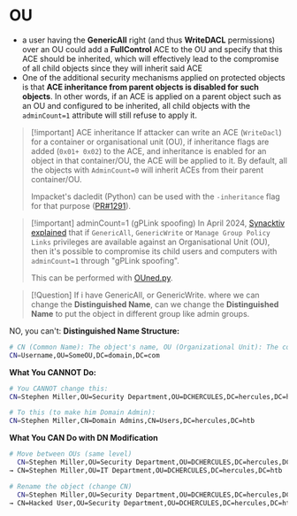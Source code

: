 
# OU

- a user having the **GenericAll** right (and thus **WriteDACL** permissions) over an OU could add a **FullControl** ACE to the OU and specify that this ACE should be inherited, which will effectively lead to the compromise of all child objects since they will inherit said ACE
- One of the additional security mechanisms applied on protected objects is that **ACE inheritance from parent objects is disabled for such objects**. In other words, if an ACE is applied on a parent object such as an OU and configured to be inherited, all child objects with the `adminCount=1` attribute will still refuse to apply it.

> [!important] ACE inheritance
> If attacker can write an ACE (`WriteDacl`) for a container or organisational unit (OU), if inheritance flags are added (`0x01+ 0x02`) to the ACE, and inheritance is enabled for an object in that container/OU, the ACE will be applied to it. By default, all the objects with `AdminCount=0` will inherit ACEs from their parent container/OU.
> 
> Impacket's dacledit (Python) can be used with the `-inheritance` flag for that purpose ([PR#1291](https://github.com/fortra/impacket/pull/1291)).

> [!important] adminCount=1 (gPLink spoofing)
> In April 2024, [Synacktiv explained](https://www.synacktiv.com/en/publications/ounedpy-exploiting-hidden-organizational-units-acl-attack-vectors-in-active-directory) that if `GenericAll`, `GenericWrite` or `Manage Group Policy Links` privileges are available against an Organisational Unit (OU), then it's possible to compromise its child users and computers with `adminCount=1` through "gPLink spoofing".
> 
> This can be performed with [OUned.py](https://github.com/synacktiv/OUned).



> [!Question] 
> If i have GenericAll, or GenericWrite. where we can change the **Distinguished Name**, can we change the **Distinguished Name** to put the object in different group like admin groups.

NO, you can't:
**Distinguished Name Structure:**
```sh
# CN (Common Name): The object's name, OU (Organizational Unit): The container location, DC (Domain Component): The domain structure
CN=Username,OU=SomeOU,DC=domain,DC=com
```

**What You CANNOT Do:**
```sh
# You CANNOT change this:
CN=Stephen Miller,OU=Security Department,OU=DCHERCULES,DC=hercules,DC=htb

# To this (to make him Domain Admin):
CN=Stephen Miller,CN=Domain Admins,CN=Users,DC=hercules,DC=htb
```

 **What You CAN Do with DN Modification**
```sh
# Move between OUs (same level)
  CN=Stephen Miller,OU=Security Department,OU=DCHERCULES,DC=hercules,DC=htb
→ CN=Stephen Miller,OU=IT Department,OU=DCHERCULES,DC=hercules,DC=htb

# Rename the object (change CN)
  CN=Stephen Miller,OU=Security Department,OU=DCHERCULES,DC=hercules,DC=htb  
→ CN=Hacked User,OU=Security Department,OU=DCHERCULES,DC=hercules,DC=htb
```
